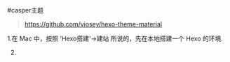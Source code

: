 #casper主题
> https://github.com/viosey/hexo-theme-material


1.在 Mac 中，按照 'Hexo搭建'->建站 所说的，先在本地搭建一个 Hexo 的环境.

2.







